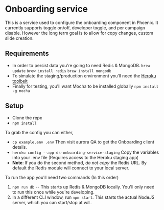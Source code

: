 # Onboarding service
This is a service used to configure the onboarding component in Phoenix. It currently supports toggle on/off, developer toggle, and per campaign disable. However the long term goal is to allow for copy changes, custom slide creation.

## Requirements
- In order to persist data you're going to need Redis & MongoDB. `brew update` `brew install redis` `brew install mongodb`
- To simulate the staging/production environment you'll need the [Heroku toolbelt](https://devcenter.heroku.com/articles/heroku-command-line)
- Finally for testing, you'll want Mocha to be installed globally `npm install -g mocha`

## Setup
- Clone the repo
- `npm install`

To grab the config you can either,
- `cp example.env .env` Then visit aurora QA to get the Onboarding client details.
- `heroku config --app ds-onboarding-service-staging` Copy the variables into your .env file (Requires access to the Heroku staging app)
 - **Note**: If you do the second method, *do not copy* the Redis URL. By default the Redis module will connect to your local server.

To run the app you'll need two commands (In this order)
1. `npm run db` -- This starts up Redis & MongoDB locally. You'll only need to run this once while you're developing.
2. In a different CLI window, run `npm start`. This starts the actual NodeJS server, which you can start/stop at will.
